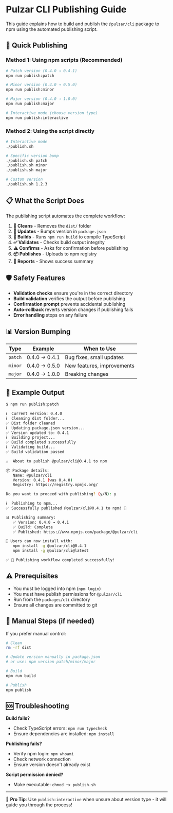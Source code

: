 # Pulzar CLI Publishing Guide

This guide explains how to build and publish the `@pulzar/cli` package to npm using the automated publishing script.

## 🚀 Quick Publishing

### Method 1: Using npm scripts (Recommended)

```bash
# Patch version (0.4.0 → 0.4.1)
npm run publish:patch

# Minor version (0.4.0 → 0.5.0)
npm run publish:minor

# Major version (0.4.0 → 1.0.0)
npm run publish:major

# Interactive mode (choose version type)
npm run publish:interactive
```

### Method 2: Using the script directly

```bash
# Interactive mode
./publish.sh

# Specific version bump
./publish.sh patch
./publish.sh minor
./publish.sh major

# Custom version
./publish.sh 1.2.3
```

## 📋 What the Script Does

The publishing script automates the complete workflow:

1. **🧹 Cleans** - Removes the `dist/` folder
2. **📝 Updates** - Bumps version in `package.json`
3. **🔨 Builds** - Runs `npm run build` to compile TypeScript
4. **✅ Validates** - Checks build output integrity
5. **⚠️ Confirms** - Asks for confirmation before publishing
6. **📦 Publishes** - Uploads to npm registry
7. **🎉 Reports** - Shows success summary

## 🛡️ Safety Features

- **Validation checks** ensure you're in the correct directory
- **Build validation** verifies the output before publishing
- **Confirmation prompt** prevents accidental publishing
- **Auto-rollback** reverts version changes if publishing fails
- **Error handling** stops on any failure

## 📊 Version Bumping

| Type    | Example       | When to Use                |
| ------- | ------------- | -------------------------- |
| `patch` | 0.4.0 → 0.4.1 | Bug fixes, small updates   |
| `minor` | 0.4.0 → 0.5.0 | New features, improvements |
| `major` | 0.4.0 → 1.0.0 | Breaking changes           |

## 🎯 Example Output

```bash
$ npm run publish:patch

ℹ️  Current version: 0.4.0
ℹ️  Cleaning dist folder...
✅ Dist folder cleaned
ℹ️  Updating package.json version...
✅ Version updated to: 0.4.1
ℹ️  Building project...
✅ Build completed successfully
ℹ️  Validating build...
✅ Build validation passed

⚠️  About to publish @pulzar/cli@0.4.1 to npm

📦 Package details:
   Name: @pulzar/cli
   Version: 0.4.1 (was 0.4.0)
   Registry: https://registry.npmjs.org/

Do you want to proceed with publishing? (y/N): y

ℹ️  Publishing to npm...
✅ Successfully published @pulzar/cli@0.4.1 to npm! 🎉

📊 Publishing summary:
   ✅ Version: 0.4.0 → 0.4.1
   ✅ Build: Complete
   ✅ Published: https://www.npmjs.com/package/@pulzar/cli

🚀 Users can now install with:
   npm install -g @pulzar/cli@0.4.1
   npm install -g @pulzar/cli@latest

✅ 🎊 Publishing workflow completed successfully!
```

## ⚠️ Prerequisites

- You must be logged into npm (`npm login`)
- You must have publish permissions for `@pulzar/cli`
- Run from the `packages/cli` directory
- Ensure all changes are committed to git

## 🔧 Manual Steps (if needed)

If you prefer manual control:

```bash
# Clean
rm -rf dist

# Update version manually in package.json
# or use: npm version patch/minor/major

# Build
npm run build

# Publish
npm publish
```

## 🆘 Troubleshooting

**Build fails?**

- Check TypeScript errors: `npm run typecheck`
- Ensure dependencies are installed: `npm install`

**Publishing fails?**

- Verify npm login: `npm whoami`
- Check network connection
- Ensure version doesn't already exist

**Script permission denied?**

- Make executable: `chmod +x publish.sh`

---

🎯 **Pro Tip**: Use `publish:interactive` when unsure about version type - it will guide you through the process!
